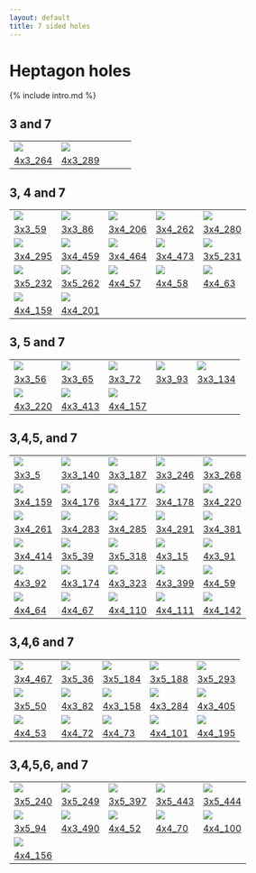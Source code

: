 ```yaml
---
layout: default
title: 7 sided holes
---
```


[TesseLace.com]: https://tesselace.com
[GroundForge]: /GroundForge/tiles.html

Heptagon holes
===================

{% include intro.md %} 

3 and 7
-------

|     |     |     |     |     |
|:---|:---|:---|:---|:---|
[![](tl/3_7/4x3_264.png)][4x3_264] | [![](tl/3_7/4x3_289.png)][4x3_289]
<a href="tl/3_7/4x3_264.txt" download="4x3_264.txt">4x3_264</a> | <a href="tl/3_7/4x3_289.txt" download="4x3_289.txt">4x3_289</a>

3, 4 and 7
----------

|     |     |     |     |     |
|:---|:---|:---|:---|:---|
[![](tl/3_4_7/3x3_59.png)][3x3_59] | [![](tl/3_4_7/3x3_86.png)][3x3_86] | [![](tl/3_4_7/3x4_206.png)][3x4_206] | [![](tl/3_4_7/3x4_262.png)][3x4_262] |[![](tl/3_4_7/3x4_280.png)][3x4_280]
<a href="tl/3_4_7/3x3_59.txt" download="3x3_59.txt">3x3_59</a> | <a href="tl/3_4_7/3x3_86.txt" download="3x3_86.txt">3x3_86</a> | <a href="tl/3_4_7/3x4_206.txt" download="3x4_206.txt">3x4_206</a> | <a href="tl/3_4_7/3x4_262.txt" download="3x4_262.txt">3x4_262</a> | <a href="tl/3_4_7/3x4_280.txt" download="3x4_280.txt">3x4_280</a>
[![](tl/3_4_7/3x4_295.png)][3x4_295] | [![](tl/3_4_7/3x4_459.png)][3x4_459] | [![](tl/3_4_7/3x4_464.png)][3x4_464] | [![](tl/3_4_7/3x4_473.png)][3x4_473] | [![](tl/3_4_7/3x5_231.png)][3x5_231]
<a href="tl/3_4_7/3x4_295.txt" download="3x4_295.txt">3x4_295</a> | <a href="tl/3_4_7/3x4_459.txt" download="3x4_459.txt">3x4_459</a> | <a href="tl/3_4_7/3x4_464.txt" download="3x4_464.txt">3x4_464</a> | <a href="tl/3_4_7/3x4_473.txt" download="3x4_473.txt">3x4_473</a> | <a href="tl/3_4_7/3x5_231.txt" download="3x5_231.txt">3x5_231</a>
[![](tl/3_4_7/3x5_232.png)][3x5_232] | [![](tl/3_4_7/3x5_262.png)][3x5_262] | [![](tl/3_4_7/4x4_57.png)][4x4_57] | [![](tl/3_4_7/4x4_58.png)][4x4_58] | [![](tl/3_4_7/4x4_63.png)][4x4_63]
<a href="tl/3_4_7/3x5_232.txt" download="3x5_232.txt">3x5_232</a> | <a href="tl/3_4_7/3x5_262.txt" download="3x5_262.txt">3x5_262</a> | <a href="tl/3_4_7/4x4_57.txt" download="4x4_57.txt">4x4_57</a> | <a href="tl/3_4_7/4x4_58.txt" download="4x4_58.txt">4x4_58</a> | <a href="tl/3_4_7/4x4_63.txt" download="4x4_63.txt">4x4_63</a>
[![](tl/3_4_7/4x4_159.png)][4x4_159] | [![](tl/3_4_7/4x4_201.png)][4x4_201]
<a href="tl/3_4_7/4x4_159.txt" download="4x4_159.txt">4x4_159</a> | <a href="tl/3_4_7/4x4_201.txt" download="4x4_201.txt">4x4_201</a>

3, 5 and 7
----------

|     |     |     |     |     |
|:---|:---|:---|:---|:---|
[![](tl/3_5_7/3x3_56.png)][3x3_56] | [![](tl/3_5_7/3x3_65.png)][3x3_65] | [![](tl/3_5_7/3x3_72.png)][3x3_72] | [![](tl/3_5_7/3x3_93.png)][3x3_93] | [![](tl/3_5_7/3x3_134.png)][3x3_134]
<a href="tl/3_5_7/3x3_56.txt" download="3x3_56.txt">3x3_56</a> | <a href="tl/3_5_7/3x3_65.txt" download="3x3_65.txt">3x3_65</a> | <a href="tl/3_5_7/3x3_72.txt" download="3x3_72.txt">3x3_72</a> | <a href="tl/3_5_7/3x3_93.txt" download="3x3_93.txt">3x3_93</a> | <a href="tl/3_5_7/3x3_134.txt" download="3x3_134.txt">3x3_134</a>
[![](tl/3_5_7/4x3_220.png)][4x3_220] | [![](tl/3_5_7/4x3_413.png)][4x3_413] | [![](tl/3_5_7/4x4_157.png)][4x4_157] |
<a href="tl/3_5_7/4x3_220.txt" download="4x3_220.txt">4x3_220</a> | <a href="tl/3_5_7/4x3_413.txt" download="4x3_413.txt">4x3_413</a> | <a href="tl/3_5_7/4x4_157.txt" download="4x4_157.txt">4x4_157</a> |

3,4,5, and 7
------------

|     |     |     |     |     |
|:---|:---|:---|:---|:---|
[![](tl/3_4_5_7/3x3_5.png)][3x3_5] | [![](tl/3_4_5_7/3x3_140.png)][3x3_140] | [![](tl/3_4_5_7/3x3_187.png)][3x3_187] | [![](tl/3_4_5_7/3x3_246.png)][3x3_246] | [![](tl/3_4_5_7/3x3_268.png)][3x3_268]
<a href="tl/3_4_5_7/3x3_5.txt" download="3x3_5.txt">3x3_5</a> | <a href="tl/3_4_5_7/3x3_140.txt" download="3x3_140.txt">3x3_140</a> | <a href="tl/3_4_5_7/3x3_187.txt" download="3x3_187.txt">3x3_187</a> | <a href="tl/3_4_5_7/3x3_246.txt" download="3x3_246.txt">3x3_246</a> | <a href="tl/3_4_5_7/3x3_268.txt" download="3x3_268.txt">3x3_268</a>
[![](tl/3_4_5_7/3x4_159.png)][3x4_159] | [![](tl/3_4_5_7/3x4_176.png)][3x4_176] | [![](tl/3_4_5_7/3x4_177.png)][3x4_177] | [![](tl/3_4_5_7/3x4_178.png)][3x4_178] | [![](tl/3_4_5_7/3x4_220.png)][3x4_220]
<a href="tl/3_4_5_7/3x4_159.txt" download="3x4_159.txt">3x4_159</a> | <a href="tl/3_4_5_7/3x4_176.txt" download="3x4_176.txt">3x4_176</a> | <a href="tl/3_4_5_7/3x4_177.txt" download="3x4_177.txt">3x4_177</a> | <a href="tl/3_4_5_7/3x4_178.txt" download="3x4_178.txt">3x4_178</a> | <a href="tl/3_4_5_7/3x4_220.txt" download="3x4_220.txt">3x4_220</a>
[![](tl/3_4_5_7/3x4_261.png)][3x4_261] | [![](tl/3_4_5_7/3x4_283.png)][3x4_283] | [![](tl/3_4_5_7/3x4_285.png)][3x4_285] | [![](tl/3_4_5_7/3x4_291.png)][3x4_291] | [![](tl/3_4_5_7/3x4_381.png)][3x4_381]
<a href="tl/3_4_5_7/3x4_261.txt" download="3x4_261.txt">3x4_261</a> | <a href="tl/3_4_5_7/3x4_283.txt" download="3x4_283.txt">3x4_283</a> | <a href="tl/3_4_5_7/3x4_285.txt" download="3x4_285.txt">3x4_285</a> | <a href="tl/3_4_5_7/3x4_291.txt" download="3x4_291.txt">3x4_291</a> | <a href="tl/3_4_5_7/3x4_381.txt" download="3x4_381.txt">3x4_381</a>
[![](tl/3_4_5_7/3x4_414.png)][3x4_414] | [![](tl/3_4_5_7/3x5_39.png)][3x5_39] | [![](tl/3_4_5_7/3x5_318.png)][3x5_318] | [![](tl/3_4_5_7/4x3_15.png)][4x3_15] | [![](tl/3_4_5_7/4x3_91.png)][4x3_91]
<a href="tl/3_4_5_7/3x4_414.txt" download="3x4_414.txt">3x4_414</a> | <a href="tl/3_4_5_7/3x5_39.txt" download="3x5_39.txt">3x5_39</a> | <a href="tl/3_4_5_7/3x5_318.txt" download="3x5_318.txt">3x5_318</a> | <a href="tl/3_4_5_7/4x3_15.txt" download="4x3_15.txt">4x3_15</a> | <a href="tl/3_4_5_7/4x3_91.txt" download="4x3_91.txt">4x3_91</a>
[![](tl/3_4_5_7/4x3_92.png)][4x3_92] | [![](tl/3_4_5_7/4x3_174.png)][4x3_174] | [![](tl/3_4_5_7/4x3_323.png)][4x3_323] | [![](tl/3_4_5_7/4x3_399.png)][4x3_399] | [![](tl/3_4_5_7/4x4_59.png)][4x4_59]
<a href="tl/3_4_5_7/4x3_92.txt" download="4x3_92.txt">4x3_92</a> | <a href="tl/3_4_5_7/4x3_174.txt" download="4x3_174.txt">4x3_174</a> | <a href="tl/3_4_5_7/4x3_323.txt" download="4x3_323.txt">4x3_323</a> | <a href="tl/3_4_5_7/4x3_399.txt" download="4x3_399.txt">4x3_399</a> | <a href="tl/3_4_5_7/4x4_59.txt" download="4x4_59.txt">4x4_59</a>
[![](tl/3_4_5_7/4x4_64.png)][4x4_64] | [![](tl/3_4_5_7/4x4_67.png)][4x4_67] | [![](tl/3_4_5_7/4x4_110.png)][4x4_110] | [![](tl/3_4_5_7/4x4_111.png)][4x4_111] | [![](tl/3_4_5_7/4x4_142.png)][4x4_142]
<a href="tl/3_4_5_7/4x4_64.txt" download="4x4_64.txt">4x4_64</a> | <a href="tl/3_4_5_7/4x4_67.txt" download="4x4_67.txt">4x4_67</a> | <a href="tl/3_4_5_7/4x4_110.txt" download="4x4_110.txt">4x4_110</a> | <a href="tl/3_4_5_7/4x4_111.txt" download="4x4_111.txt">4x4_111</a> | <a href="tl/3_4_5_7/4x4_142.txt" download="4x4_142.txt">4x4_142</a>


3,4,6 and 7
------------

|     |     |     |     |     |
|:---|:---|:---|:---|:---|
[![](tl/3_4_6_7/3x4_467.png)][3x4_467] | [![](tl/3_4_6_7/3x5_36.png)][3x5_36] | [![](tl/3_4_6_7/3x5_184.png)][3x5_184] | [![](tl/3_4_6_7/3x5_188.png)][3x5_188] | [![](tl/3_4_6_7/3x5_293.png)][3x5_293]
<a href="tl/3_4_6_7/3x4_467.txt" download="3x4_467.txt">3x4_467</a> | <a href="tl/3_4_6_7/3x5_36.txt" download="3x5_36.txt">3x5_36</a> | <a href="tl/3_4_6_7/3x5_184.txt" download="3x5_184.txt">3x5_184</a> | <a href="tl/3_4_6_7/3x5_188.txt" download="3x5_188.txt">3x5_188</a> | <a href="tl/3_4_6_7/3x5_293.txt" download="3x5_293.txt">3x5_293</a>
[![](tl/3_4_6_7/3x5_50.png)][3x5_50] | [![](tl/3_4_6_7/4x3_82.png)][4x3_82] | [![](tl/3_4_6_7/4x3_158.png)][4x3_158] | [![](tl/3_4_6_7/4x3_284.png)][4x3_284] | [![](tl/3_4_6_7/4x3_405.png)][4x3_405]
<a href="tl/3_4_6_7/3x5_50.txt" download="3x5_50.txt">3x5_50</a>| <a href="tl/3_4_6_7/4x3_82.txt" download="4x3_82.txt">4x3_82</a> | <a href="tl/3_4_6_7/4x3_158.txt" download="4x3_158.txt">4x3_158</a> | <a href="tl/3_4_6_7/4x3_284.txt" download="4x3_284.txt">4x3_284</a> | <a href="tl/3_4_6_7/4x3_405.txt" download="4x3_405.txt">4x3_405</a>
[![](tl/3_4_6_7/4x4_53.png)][4x4_53] | [![](tl/3_4_6_7/4x4_72.png)][4x4_72] | [![](tl/3_4_6_7/4x4_73.png)][4x4_73] | [![](tl/3_4_6_7/4x4_101.png)][4x4_101] | [![](tl/3_4_6_7/4x4_195.png)][4x4_195]
<a href="tl/3_4_6_7/4x4_53.txt" download="4x4_53.txt">4x4_53</a> | <a href="tl/3_4_6_7/4x4_72.txt" download="4x4_72.txt">4x4_72</a> | <a href="tl/3_4_6_7/4x4_73.txt" download="4x4_73.txt">4x4_73</a> | <a href="tl/3_4_6_7/4x4_101.txt" download="4x4_101.txt">4x4_101</a> | <a href="tl/3_4_6_7/4x4_195.txt" download="4x4_195.txt">4x4_195</a>

3,4,5,6, and 7
---------------

|     |     |     |     |     |
|:---|:---|:---|:---|:---|
[![](tl/3_4_5_6_7/3x5_240.png)][3x5_240] | [![](tl/3_4_5_6_7/3x5_249.png)][3x5_249] | [![](tl/3_4_5_6_7/3x5_397.png)][3x5_397] | [![](tl/3_4_5_6_7/3x5_443.png)][3x5_443] | [![](tl/3_4_5_6_7/3x5_444.png)][3x5_444]
<a href="tl/3_4_5_6_7/3x5_240.txt" download="3x5_240.txt">3x5_240</a> | <a href="tl/3_4_5_6_7/3x5_249.txt" download="3x5_249.txt">3x5_249</a> | <a href="tl/3_4_5_6_7/3x5_397.txt" download="3x5_397.txt">3x5_397</a> | <a href="tl/3_4_5_6_7/3x5_443.txt" download="3x5_443.txt">3x5_443</a> | <a href="tl/3_4_5_6_7/3x5_444.txt" download="3x5_444.txt">3x5_444</a>
[![](tl/3_4_5_6_7/3x5_94.png)][3x5_94] | [![](tl/3_4_5_6_7/4x3_490.png)][4x3_490] | [![](tl/3_4_5_6_7/4x4_52.png)][4x4_52] | [![](tl/3_4_5_6_7/4x4_70.png)][4x4_70] | [![](tl/3_4_5_6_7/4x4_100.png)][4x4_100]
<a href="tl/3_4_5_6_7/3x5_94.txt" download="3x5_94.txt">3x5_94</a> | <a href="tl/3_4_5_6_7/4x3_490.txt" download="4x3_490.txt">4x3_490</a> | <a href="tl/3_4_5_6_7/4x4_52.txt" download="4x4_52.txt">4x4_52</a> | <a href="tl/3_4_5_6_7/4x4_70.txt" download="4x4_70.txt">4x4_70</a> | <a href="tl/3_4_5_6_7/4x4_100.txt" download="4x4_100.txt">4x4_100</a>
[![](tl/3_4_5_6_7/4x4_156.png)][4x4_156] |
<a href="tl/3_4_5_6_7/4x4_156.txt" download="4x4_156.txt">4x4_156</a> |


[4x3_264]: /GroundForge/tiles.html?patchWidth=12&patchHeight=12&tile=4-O,25-,-7E,56-&shiftColsSW=0&shiftRowsSW=4&shiftColsSE=3&shiftRowsSE=0&
[4x3_289]: /GroundForge/tiles.html?patchWidth=12&patchHeight=12&tile=4-L,O5-,-25,04-&shiftColsSW=0&shiftRowsSW=4&shiftColsSE=3&shiftRowsSE=0&

[3x3_59]: /GroundForge/tiles.html?patchWidth=12&patchHeight=12&tile=B-O,221,-4-&shiftColsSW=0&shiftRowsSW=3&shiftColsSE=3&shiftRowsSE=0&
[3x3_86]: /GroundForge/tiles.html?patchWidth=12&patchHeight=12&tile=46-,4--,8D6&shiftColsSW=0&shiftRowsSW=3&shiftColsSE=3&shiftRowsSE=0&
[3x4_206]: /GroundForge/tiles.html?patchWidth=12&patchHeight=12&tile=46--,68-B,6866&shiftColsSW=0&shiftRowsSW=3&shiftColsSE=4&shiftRowsSE=0&
[3x4_262]: /GroundForge/tiles.html?patchWidth=12&patchHeight=12&tile=466-,14--,88D6&shiftColsSW=0&shiftRowsSW=3&shiftColsSE=4&shiftRowsSE=0&
[3x4_280]: /GroundForge/tiles.html?patchWidth=12&patchHeight=12&tile=4-M-,F-1C,8666&shiftColsSW=0&shiftRowsSW=3&shiftColsSE=4&shiftRowsSE=0&
[3x4_295]: /GroundForge/tiles.html?patchWidth=12&patchHeight=12&tile=4-M-,1E-C,8866&shiftColsSW=0&shiftRowsSW=3&shiftColsSE=4&shiftRowsSE=0&
[3x4_459]: /GroundForge/tiles.html?patchWidth=12&patchHeight=12&tile=4-O9,-50F,6317&shiftColsSW=0&shiftRowsSW=3&shiftColsSE=4&shiftRowsSE=0&
[3x4_464]: /GroundForge/tiles.html?patchWidth=12&patchHeight=12&tile=B-O9,2211,-14-&shiftColsSW=0&shiftRowsSW=3&shiftColsSE=4&shiftRowsSE=0&
[3x4_473]: /GroundForge/tiles.html?patchWidth=12&patchHeight=12&tile=B-M9,2211,-46-&shiftColsSW=0&shiftRowsSW=3&shiftColsSE=4&shiftRowsSE=0&
[3x5_231]: /GroundForge/tiles.html?patchWidth=12&patchHeight=12&tile=5-O37,-E-17,B8-43&shiftColsSW=0&shiftRowsSW=3&shiftColsSE=5&shiftRowsSE=0&
[3x5_232]: /GroundForge/tiles.html?patchWidth=12&patchHeight=12&tile=5-O89,-E-48,B8-01&shiftColsSW=0&shiftRowsSW=3&shiftColsSE=5&shiftRowsSE=0&
[3x5_262]: /GroundForge/tiles.html?patchWidth=12&patchHeight=12&tile=5-O37,-004-,B8-73&shiftColsSW=0&shiftRowsSW=3&shiftColsSE=5&shiftRowsSE=0&
[4x4_159]: /GroundForge/tiles.html?patchWidth=12&patchHeight=12&tile=5831,-4-7,6-58,-5-4&shiftColsSW=0&shiftRowsSW=4&shiftColsSE=4&shiftRowsSE=0&
[4x4_201]: /GroundForge/tiles.html?patchWidth=12&patchHeight=12&tile=588-,-789,5-11,-014&shiftColsSW=0&shiftRowsSW=4&shiftColsSE=4&shiftRowsSE=0&
[4x4_57]: /GroundForge/tiles.html?patchWidth=12&patchHeight=12&tile=4831,-488,214-,88-5&shiftColsSW=0&shiftRowsSW=4&shiftColsSE=4&shiftRowsSE=0&
[4x4_58]: /GroundForge/tiles.html?patchWidth=12&patchHeight=12&tile=4831,-488,2111,88-7&shiftColsSW=0&shiftRowsSW=4&shiftColsSE=4&shiftRowsSE=0&
[4x4_63]: /GroundForge/tiles.html?patchWidth=12&patchHeight=12&tile=4831,-4-7,215-,88-5&shiftColsSW=0&shiftRowsSW=4&shiftColsSE=4&shiftRowsSE=0&

[3x3_56]: /GroundForge/tiles.html?patchWidth=12&patchHeight=12&tile=4-L,-5-,31C&shiftColsSW=0&shiftRowsSW=3&shiftColsSE=3&shiftRowsSE=0&
[3x3_65]: /GroundForge/tiles.html?patchWidth=12&patchHeight=12&tile=4-O,7E-,48-&shiftColsSW=0&shiftRowsSW=3&shiftColsSE=3&shiftRowsSE=0&
[3x3_72]: /GroundForge/tiles.html?patchWidth=12&patchHeight=12&tile=4-L,25-,17-&shiftColsSW=0&shiftRowsSW=3&shiftColsSE=3&shiftRowsSE=0&
[3x3_93]: /GroundForge/tiles.html?patchWidth=12&patchHeight=12&tile=4-O,-5F,56-&shiftColsSW=0&shiftRowsSW=3&shiftColsSE=3&shiftRowsSE=0&
[3x3_134]: /GroundForge/tiles.html?patchWidth=12&patchHeight=12&tile=5-O,7-1,-04&shiftColsSW=0&shiftRowsSW=3&shiftColsSE=3&shiftRowsSE=0&
[4x3_220]: /GroundForge/tiles.html?patchWidth=12&patchHeight=12&tile=B8-,--5,2B-,-7-&shiftColsSW=0&shiftRowsSW=4&shiftColsSE=3&shiftRowsSE=0&
[4x3_413]: /GroundForge/tiles.html?patchWidth=12&patchHeight=12&tile=B-O,7--,F-B,-5-&shiftColsSW=0&shiftRowsSW=4&shiftColsSE=3&shiftRowsSE=0&
[4x4_157]: /GroundForge/tiles.html?patchWidth=12&patchHeight=12&tile=5831,-4-7,6868,-4-4&shiftColsSW=0&shiftRowsSW=4&shiftColsSE=4&shiftRowsSE=0&

[3x3_140]: /GroundForge/tiles.html?patchWidth=12&patchHeight=12&tile=4-O,221,634&shiftColsSW=0&shiftRowsSW=3&shiftColsSE=3&shiftRowsSE=0&
[3x3_187]: /GroundForge/tiles.html?patchWidth=12&patchHeight=12&tile=463,-48,668&shiftColsSW=0&shiftRowsSW=3&shiftColsSE=3&shiftRowsSE=0&
[3x3_246]: /GroundForge/tiles.html?patchWidth=12&patchHeight=12&tile=430,688,27-&shiftColsSW=0&shiftRowsSW=3&shiftColsSE=3&shiftRowsSE=0&
[3x3_268]: /GroundForge/tiles.html?patchWidth=12&patchHeight=12&tile=483,211,78-&shiftColsSW=0&shiftRowsSW=3&shiftColsSE=3&shiftRowsSE=0&
[3x3_5]: /GroundForge/tiles.html?patchWidth=12&patchHeight=12&tile=4-O,101,837&shiftColsSW=0&shiftRowsSW=3&shiftColsSE=3&shiftRowsSE=0&
[3x4_159]: /GroundForge/tiles.html?patchWidth=12&patchHeight=12&tile=4-M9,70E-,488-&shiftColsSW=0&shiftRowsSW=3&shiftColsSE=4&shiftRowsSE=0&
[3x4_176]: /GroundForge/tiles.html?patchWidth=12&patchHeight=12&tile=4-O6,8-48,8E-4&shiftColsSW=0&shiftRowsSW=3&shiftColsSE=4&shiftRowsSE=0&
[3x4_177]: /GroundForge/tiles.html?patchWidth=12&patchHeight=12&tile=4-O8,7-11,7E-2&shiftColsSW=0&shiftRowsSW=3&shiftColsSE=4&shiftRowsSE=0&
[3x4_178]: /GroundForge/tiles.html?patchWidth=12&patchHeight=12&tile=4-O6,7-4-,8E-5&shiftColsSW=0&shiftRowsSW=3&shiftColsSE=4&shiftRowsSE=0&
[3x4_220]: /GroundForge/tiles.html?patchWidth=12&patchHeight=12&tile=4-O8,I-44,86-4&shiftColsSW=0&shiftRowsSW=3&shiftColsSE=4&shiftRowsSE=0&
[3x4_261]: /GroundForge/tiles.html?patchWidth=12&patchHeight=12&tile=46--,4-C-,8635&shiftColsSW=0&shiftRowsSW=3&shiftColsSE=4&shiftRowsSE=0&
[3x4_283]: /GroundForge/tiles.html?patchWidth=12&patchHeight=12&tile=435-,4-7-,86-5&shiftColsSW=0&shiftRowsSW=3&shiftColsSE=4&shiftRowsSE=0&
[3x4_285]: /GroundForge/tiles.html?patchWidth=12&patchHeight=12&tile=434-,4---,8DD6&shiftColsSW=0&shiftRowsSW=3&shiftColsSE=4&shiftRowsSE=0&
[3x4_291]: /GroundForge/tiles.html?patchWidth=12&patchHeight=12&tile=4-O9,F-4-,831B&shiftColsSW=0&shiftRowsSW=3&shiftColsSE=4&shiftRowsSE=0&
[3x4_381]: /GroundForge/tiles.html?patchWidth=12&patchHeight=12&tile=468-,-115,588-&shiftColsSW=0&shiftRowsSW=3&shiftColsSE=4&shiftRowsSE=0&
[3x4_414]: /GroundForge/tiles.html?patchWidth=12&patchHeight=12&tile=4-O6,-004,O17-&shiftColsSW=0&shiftRowsSW=3&shiftColsSE=4&shiftRowsSE=0&
[3x5_318]: /GroundForge/tiles.html?patchWidth=12&patchHeight=12&tile=434--,4-7-A,86868&shiftColsSW=0&shiftRowsSW=3&shiftColsSE=5&shiftRowsSE=0&
[3x5_39]: /GroundForge/tiles.html?patchWidth=12&patchHeight=12&tile=5-OD8,-240F,56--2&shiftColsSW=0&shiftRowsSW=3&shiftColsSE=5&shiftRowsSE=0&
[4x3_15]: /GroundForge/tiles.html?patchWidth=12&patchHeight=12&tile=48-,6-5,-24,58-&shiftColsSW=0&shiftRowsSW=4&shiftColsSE=3&shiftRowsSE=0&
[4x3_174]: /GroundForge/tiles.html?patchWidth=12&patchHeight=12&tile=B-O,221,6-4,-5-&shiftColsSW=0&shiftRowsSW=4&shiftColsSE=3&shiftRowsSE=0&
[4x3_323]: /GroundForge/tiles.html?patchWidth=12&patchHeight=12&tile=4-O,7-1,731,5F-&shiftColsSW=0&shiftRowsSW=4&shiftColsSE=3&shiftRowsSE=0&
[4x3_399]: /GroundForge/tiles.html?patchWidth=12&patchHeight=12&tile=4-O,76-,4F-,48-&shiftColsSW=0&shiftRowsSW=4&shiftColsSE=3&shiftRowsSE=0&
[4x3_91]: /GroundForge/tiles.html?patchWidth=12&patchHeight=12&tile=46-,-79,56-,112&shiftColsSW=0&shiftRowsSW=4&shiftColsSE=3&shiftRowsSE=0&
[4x3_92]: /GroundForge/tiles.html?patchWidth=12&patchHeight=12&tile=4-M,-5-,63C,112&shiftColsSW=0&shiftRowsSW=4&shiftColsSE=3&shiftRowsSE=0&
[4x4_110]: /GroundForge/tiles.html?patchWidth=12&patchHeight=12&tile=B8D-,-115,588-,-4--&shiftColsSW=0&shiftRowsSW=4&shiftColsSE=4&shiftRowsSE=0&
[4x4_111]: /GroundForge/tiles.html?patchWidth=12&patchHeight=12&tile=B8D-,-115,5-7-,-5--&shiftColsSW=0&shiftRowsSW=4&shiftColsSE=4&shiftRowsSE=0&
[4x4_142]: /GroundForge/tiles.html?patchWidth=12&patchHeight=12&tile=586-,-4-5,5---,-C-B&shiftColsSW=0&shiftRowsSW=4&shiftColsSE=4&shiftRowsSE=0&
[4x4_59]: /GroundForge/tiles.html?patchWidth=12&patchHeight=12&tile=4831,-4-7,6-58,86-4&shiftColsSW=0&shiftRowsSW=4&shiftColsSE=4&shiftRowsSE=0&
[4x4_64]: /GroundForge/tiles.html?patchWidth=12&patchHeight=12&tile=4831,-4-7,2121,88-7&shiftColsSW=0&shiftRowsSW=4&shiftColsSE=4&shiftRowsSE=0&
[4x4_67]: /GroundForge/tiles.html?patchWidth=12&patchHeight=12&tile=4831,-117,6-78,86-4&shiftColsSW=0&shiftRowsSW=4&shiftColsSE=4&shiftRowsSE=0&

[3x4_467]: /GroundForge/tiles.html?patchWidth=12&patchHeight=12&tile=4-M9,-50F,6637&shiftColsSW=0&shiftRowsSW=3&shiftColsSE=4&shiftRowsSE=0&
[3x5_184]: /GroundForge/tiles.html?patchWidth=12&patchHeight=12&tile=5-M99,-E-48,B8301&shiftColsSW=0&shiftRowsSW=3&shiftColsSE=5&shiftRowsSE=0&
[3x5_188]: /GroundForge/tiles.html?patchWidth=12&patchHeight=12&tile=5-O37,-004-,B3783&shiftColsSW=0&shiftRowsSW=3&shiftColsSE=5&shiftRowsSE=0&
[3x5_293]: /GroundForge/tiles.html?patchWidth=12&patchHeight=12&tile=5-O37,-E-17,B3563&shiftColsSW=0&shiftRowsSW=3&shiftColsSE=5&shiftRowsSE=0&
[3x5_36]: /GroundForge/tiles.html?patchWidth=12&patchHeight=12&tile=5-M99,-240F,56312&shiftColsSW=0&shiftRowsSW=3&shiftColsSE=5&shiftRowsSE=0&
[3x5_50]: /GroundForge/tiles.html?patchWidth=12&patchHeight=12&tile=5-M9-,-501G,568-2&shiftColsSW=0&shiftRowsSW=3&shiftColsSE=5&shiftRowsSE=0&
[4x3_158]: /GroundForge/tiles.html?patchWidth=12&patchHeight=12&tile=4-O,-04,688,46-&shiftColsSW=0&shiftRowsSW=4&shiftColsSE=3&shiftRowsSE=0&
[4x3_284]: /GroundForge/tiles.html?patchWidth=12&patchHeight=12&tile=4-L,O5-,122,14-&shiftColsSW=0&shiftRowsSW=4&shiftColsSE=3&shiftRowsSE=0&
[4x3_405]: /GroundForge/tiles.html?patchWidth=12&patchHeight=12&tile=4-O,868,4-1,7E-&shiftColsSW=0&shiftRowsSW=4&shiftColsSE=3&shiftRowsSE=0&
[4x3_82]: /GroundForge/tiles.html?patchWidth=12&patchHeight=12&tile=4-O,868,-7F,5E-&shiftColsSW=0&shiftRowsSW=4&shiftColsSE=3&shiftRowsSE=0&
[4x4_101]: /GroundForge/tiles.html?patchWidth=12&patchHeight=12&tile=B83A,-4-7,6-58,-5--&shiftColsSW=0&shiftRowsSW=4&shiftColsSE=4&shiftRowsSE=0&
[4x4_195]: /GroundForge/tiles.html?patchWidth=12&patchHeight=12&tile=588-,8889,4-11,-014&shiftColsSW=0&shiftRowsSW=4&shiftColsSE=4&shiftRowsSE=0&
[4x4_53]: /GroundForge/tiles.html?patchWidth=12&patchHeight=12&tile=4831,-488,6-48,86-4&shiftColsSW=0&shiftRowsSW=4&shiftColsSE=4&shiftRowsSE=0&
[4x4_72]: /GroundForge/tiles.html?patchWidth=12&patchHeight=12&tile=4831,---7,2AB-,88-5&shiftColsSW=0&shiftRowsSW=4&shiftColsSE=4&shiftRowsSE=0&
[4x4_73]: /GroundForge/tiles.html?patchWidth=12&patchHeight=12&tile=4831,---7,2AA1,88-7&shiftColsSW=0&shiftRowsSW=4&shiftColsSE=4&shiftRowsSE=0&

[3x5_240]: /GroundForge/tiles.html?patchWidth=12&patchHeight=12&tile=437--,4-7-A,83158&shiftColsSW=0&shiftRowsSW=3&shiftColsSE=5&shiftRowsSE=0&
[3x5_249]: /GroundForge/tiles.html?patchWidth=12&patchHeight=12&tile=437--,4-73A,834-7&shiftColsSW=0&shiftRowsSW=3&shiftColsSE=5&shiftRowsSE=0&
[3x5_397]: /GroundForge/tiles.html?patchWidth=12&patchHeight=12&tile=4-J04,7--7-,12B-O&shiftColsSW=0&shiftRowsSW=3&shiftColsSE=5&shiftRowsSE=0&
[3x5_443]: /GroundForge/tiles.html?patchWidth=12&patchHeight=12&tile=7-M37,--437,G-443&shiftColsSW=0&shiftRowsSW=3&shiftColsSE=5&shiftRowsSE=0&
[3x5_444]: /GroundForge/tiles.html?patchWidth=12&patchHeight=12&tile=7-M89,--468,G-401&shiftColsSW=0&shiftRowsSW=3&shiftColsSE=5&shiftRowsSE=0&
[3x5_94]: /GroundForge/tiles.html?patchWidth=12&patchHeight=12&tile=5-M99,-240F,-4317&shiftColsSW=0&shiftRowsSW=3&shiftColsSE=5&shiftRowsSE=0&
[4x3_490]: /GroundForge/tiles.html?patchWidth=12&patchHeight=12&tile=7-M,7-1,304,173&shiftColsSW=0&shiftRowsSW=4&shiftColsSE=3&shiftRowsSE=0&
[4x4_100]: /GroundForge/tiles.html?patchWidth=12&patchHeight=12&tile=B83A,-4-7,6868,-4--&shiftColsSW=0&shiftRowsSW=4&shiftColsSE=4&shiftRowsSE=0&
[4x4_156]: /GroundForge/tiles.html?patchWidth=12&patchHeight=12&tile=586-,-789,2111,-4-4&shiftColsSW=0&shiftRowsSW=4&shiftColsSE=4&shiftRowsSE=0&
[4x4_52]: /GroundForge/tiles.html?patchWidth=12&patchHeight=12&tile=486-,-4--,A1C-,88-5&shiftColsSW=0&shiftRowsSW=4&shiftColsSE=4&shiftRowsSE=0&
[4x4_70]: /GroundForge/tiles.html?patchWidth=12&patchHeight=12&tile=4831,-4--,6-CD,86-4&shiftColsSW=0&shiftRowsSW=4&shiftColsSE=4&shiftRowsSE=0&

